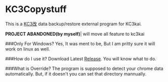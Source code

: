 # KC3Copystuff
This is a [KC3改](https://github.com/KC3Kai/KC3Kai) data backup/restore external program for KC3kai.

**PROJECT ABANDONED(by myself)**|
will move all feature to kc3kai

###Only For Windows?
Yes, It was ment to be, But I am pritty sure it will work on linux as well.

###How do I use it?
Download Latest [Release](https://github.com/Yukinyaa/KC3Copystuff/releases).
You will know what to do.

###What is Override?
The program is supposed to detect your chrome data automatically.
But, if it doesn't you can set that directory mannually.
